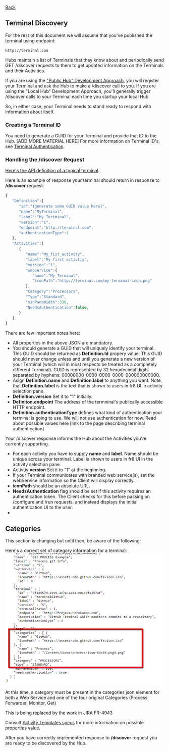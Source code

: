 [Back](https://github.com/Fr8org/Fr8Core/blob/master/Docs/ForDevelopers/DevelopmentGuides/PlatformIdependentTerminalDeveloperGuide.md)


## Terminal Discovery

For the rest of this document we will assume that you've published the terminal using endpoint: 

	http://terminal.com
	
Hubs maintain a list of Terminals that they know about and periodically send GET /discover requests to them to get updated information on the Terminals and their Activities.

If you are using the ["Public Hub" Development Approach](https://github.com/Fr8org/Fr8Core/blob/master/Docs/ForDevelopers/DevelopmentGuides/ChoosingADevelopmentApproach.md), you will register your Terminal and ask the Hub to make a /discover call to you. If you are using the "Local Hub" Development Approach, you'll generally trigger /discover calls to your Terminal each time you startup your local Hub.

So, in either case, your Terminal needs to stand ready to respond with information about itself.

### Creating a Terminal ID
You need to generate a GUID for your Terminal and provide that ID to the Hub.
[ADD MORE MATERIAL HERE]
For more information on Terminal ID's, see [Terminal Authentication](/Docs/ForDevelopers/OperatingConcepts/Authorization/TerminalAuthentication.md).



### Handling the /discover Request

[Here's the API definition of a typical terminal](https://terminalfr8core.fr8.co/swagger/ui/index#!/Terminal/Terminal_Get). 

Here is an example of response your terminal should return in response to **/discover** request:
```javascript
{
   "Definition":{
      "id":"{generate some GUID value here}",
      "name":"MyTerminal",
      "label":"My Teriminal",
      "version":"1",
      "endpoint":"http://terminal.com",
      "authenticationType":1
   },
   "Activities":[
      {
         "name":"My_fist_activity",
         "label":"My first activtiy",
         "version":"1",
         "webService":{
            "name":"My Terminal",
            "iconPath":"http://terminal.com/my-terminal-icon.png"
         },
         "Category":"Processors",
         "Type":"Standard",
         "minPaneWidth":330,
         "NeedsAuthentication":false,
      }
   ]
}
```

There are few important notes here:
* All properties in the above JSON are mandatory.
* You should generate a GUID that will uniquely identify your terminal. This GUID should be returned as **Definition.Id** propery value. This GUID should never change unless and until you generate a new version of your Terminal (which will in most respects be treated as a completely different Terminal). GUID is represented by 32 hexadecimal digits separated by hyphens: 00000000-0000-0000-0000-000000000000.
* Asign **Definition.name** and **Definition.label** to anything you want. Note, that **Definition.label** is the text that is shown to users in fr8 UI in activity selection pane.
* **Definition.version**  Set it to "1" initially. 
* **Definiton.endpoint** The address of the termninal's publically accessible HTTP endpoint. 
* **Definition.authenticationType** defines what kind of authentication your terminal is going to use. We will not use authentication for now. Read about possible values here [link to the page describing terminal authentication]
 
Your /discover response informs the Hub about the Activities you're currently supporting. 

* For each activity you have to supply **name** and **label**. Name should be unique across your terminal. Label is shown to users in fr8 UI in the activity selection pane. 
* Activtiy **version** Set it to "1" at the beginning.</i>
* If your Terminal communicates with branded web service(s), set the webService information so the Client will display correctly.
* **iconPath** should be an absolute URL. 
* **NeedsAuthentication** flag should be set if this activity requires an authentication token. The Client checks for this before passing on /configure and /run requests, and instead displays the initial authentication UI to the user. 
* 

Categories
---------------

This section is changing but until then, be aware of the following:

Here's a correct set of category information for a terminal:
![](categories.png)

At this time, a category must be present in the categories json element for both a Web Service and one of the four original Categories (Process, Forwarder, Monitor, Get)

This is being replaced by the work in JIRA FR-4943

Consult [Activity Templates specs](https://github.com/Fr8org/Fr8Core/blob/master/Docs/ForDevelopers/Objects/ActivityTemplates.md) for more information on possible properties value.

After you have correctly implemented response to **/discover** request you are ready to be discovered by the Hub. 

